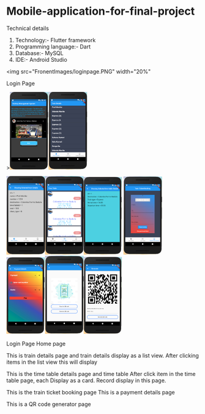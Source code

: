 # Mobile-application-for-final-project

Technical details

1. Technology:- Flutter framework
2. Programming language:- Dart
3. Database:- MySQL
4. IDE:- Android Studio


<img src="FronentImages/loginpage.PNG" width="20%"<p>Login Page</p>><img src="FronentImages/homepage.PNG" width="20%" ><img src="FronentImages/traindetails.PNG" width="20%" >

<img src="FronentImages/selectedTraindetails.PNG" width="20%"><img src="FronentImages/timetable.PNG" width="20%" ><img src="FronentImages/selectedTimetableDetails.PNG" width="20%" >
<img src="FronentImages/ticketbooking.PNG" width="20%"><img src="FronentImages/paymentdetails.PNG" width="20%" ><img src="FronentImages/QRcodegenerator.PNG" width="20%" ><img src="FronentImages/generateQRcode.PNG" width="20%" >


















	
Login Page	Home page	

	





















This is train details page and train details display as a list view.        After clicking items in the list view this will display





	




















This is the time table details page and time table                   After click item in the time table page, each Display as a card.                                                                           Record display in this page.

       
       
       
       
       
       	




















This is the train ticket booking page                                         This is a payment details page







	





















This is a QR code generator page
